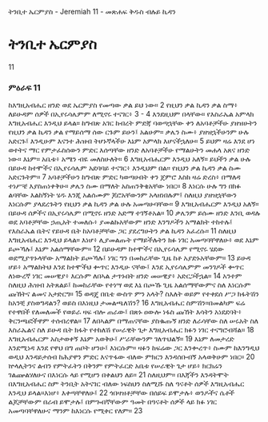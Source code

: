 ﻿
 ትንቢተ ኤርምያስ - Jeremiah 11 - መጽሐፍ ቅዱስ ብሉይ ኪዳን
# ትንቢተ ኤርምያስ
11
### ምዕራፍ 11
 ከእግዚአብሔር ዘንድ ወደ ኤርምያስ የመጣው ቃል ይህ ነው።
2  የዚህን ቃል ኪዳን ቃል ስማ፥ ለይሁዳም ሰዎች በኢየሩሳሌምም ለሚኖሩ ተናገር፥
3 -
4  እንደዚህም በላቸው። የእስራኤል አምላክ እግዚአብሔር እንዲህ ይላል። ከግብጽ አገር ከብረት ምድጃ ባወጣኋቸው ቀን ለአባቶቻችሁ ያዘዝሁትን የዚህን ቃል ኪዳን ቃል የማይሰማ ሰው ርጉም ይሁን፤ አልሁም። ቃሌን ስሙ፥ ያዘዝኋችሁንም ሁሉ አድርጉ፤ እንዲሁም እናንተ ሕዝብ ትሆኑኛላችሁ እኔም አምላክ እሆናችኋለሁ።
5  ይህም ዛሬ እንደ ሆነ ወተትና ማር የምታፈስሰውን ምድር እሰጣቸው ዘንድ ለአባቶቻችሁ የማልሁትን መሐላ አጸና ዘንድ ነው። እኔም። አቤቱ፥ አሜን ብዬ መለስሁለት።
6  እግዚአብሔርም እንዲህ አለኝ። ይህችን ቃል ሁሉ በይሁዳ ከተሞችና በኢየሩሳሌም አደባባይ ተናገር፥ እንዲህም በል። የዚህን ቃል ኪዳን ቃል ስሙ አድርጉትም።
7  አባቶቻችሁን ከግብጽ ምድር ካወጣሁበት ቀን ጀምሮ እስከ ዛሬ ድረስ፥ በማለዳ ተነሥቼ እያስጠነቀቅሁ። ቃሌን ስሙ በማለት አስጠንቅቄአቸው ነበር።
8  እነርሱ ሁሉ ግን በክፉ ልባቸው እልከኝነት ሄዱ እንጂ አልሰሙም ጆሮአቸውንም አላዘነበሉም፤ ስለዚህ ያዘዝኋቸውን እነርሱም ያላደረጉትን የዚህን ቃል ኪዳን ቃል ሁሉ አመጣሁባቸው።
9  እግዚአብሔርም እንዲህ አለኝ። በይሁዳ ሰዎችና በኢየሩሳሌም በሚኖሩ ዘንድ አድማ ተገኝቶአል።
10  ቃሌንም ይሰሙ ዘንድ እንቢ ወዳሉ ወደ አባቶቻቸው ኃጢአት ተመለሱ፥ ያመልኩአቸውም ዘንድ እንግዶችን አማልክት ተከተሉ፤ የእስራኤል ቤትና የይሁዳ ቤት ከአባቶቻቸው ጋር ያደረግሁትን ቃል ኪዳን አፈረሱ።
11  ስለዚህ እግዚአብሔር እንዲህ ይላል። እነሆ፥ ሊያመልጡት የማይችሉትን ክፉ ነገር አመጣባቸዋለሁ፥ ወደ እኔም ይጮኻሉ፤ እኔም አልሰማቸውም።
12  በይሁዳም ከተሞችና በኢየሩሳሌም የሚኖሩ ሄደው ወደሚያጥኑላቸው አማልክት ይጮኻሉ፤ ነገር ግን በመከራቸው ጊዜ ከቶ አያድኑአቸውም።
13  ይሁዳ ሆይ፥ አማልክትህ እንደ ከተሞችህ ቍጥር እንዲሁ ናቸው፤ እንደ ኢየሩሳሌምም መንገዶች ቍጥር ለነውረኛ ነገር መሠዊያ፥ እርሱም ለበኣል ታጥኑበት ዘንድ መሠዊያ፥ አድርጋችኋል።
14  አንተም ስለዚህ ሕዝብ አትጸልይ፤ ከመከራቸው የተነሣ ወደ እኔ በጮኹ ጊዜ አልሰማቸውምና ስለ እነርሱም ጩኸትና ልመና አታድርግ።
15  ወዳጄ በቤቴ ውስጥ ምን አላት? ስእለት ወይም የተቀደሰ ሥጋ ክፋትሽን ከአንቺ ያስወግዳልን? ወይስ በእነዚህ ታመልጫለሽን?
16  እግዚአብሔር ስምሽን።በመልካም ፍሬ የተዋበች የለመለመች የወይራ ዛፍ ብሎ ጠራው፤ በጽኑ ዐውሎ ነፋስ ጩኸት እሳትን አነደደባት፥ ቅርንጫፎችዋም ተሰብረዋል።
17  ለበኣልም በማጠናቸው ያስቈጡኝ ዘንድ ለራሳቸው ስለ ሠሩአት ስለ እስራኤልና ስለ ይሁዳ ቤት ክፋት የተከለሽ የሠራዊት ጌታ እግዚአብሔር ክፉን ነገር ተናግሮብሻል።
18  እግዚአብሔርም አስታወቀኝ እኔም አወቅሁ፤ ሥራቸውንም ገለጥህልኝ።
19  እኔም ለመታረድ እንደሚነዳ እንደ የዋህ በግ ጠቦት ሆንሁ፤ እነርሱም። ዛፉን ከፍሬው ጋር እንቍረጥ፥ ስሙም ከእንግዲህ ወዲህ እንዳይታሰብ ከሕያዋን ምድር እናጥፋው ብለው ምክርን እንዳሰቡብኝ አላወቅሁም ነበር።
20  ኵላሊትንና ልብን የምትፈትን በቅንም የምትፈርድ አቤቱ የሠራዊት ጌታ ሆይ፥ ክርክሬን ገልጬልሃለሁና በእነርሱ ላይ የሚሆን በቀልህን ለይ።
21  ስለዚህም። በእጃችን እንዳትሞት በእግዚአብሔር ስም ትንቢት አትናገር ብለው ነፍስህን ስለሚሹ ስለ ዓናቶት ሰዎች እግዚአብሔር እንዲህ ይላል።እነሆ፥ እቀጣቸዋለሁ፤
22  ጎበዛዝቶቻቸው በሰይፍ ይሞታሉ፥ ወንዶችና ሴቶች ልጆቻቸውም በራብ ይሞታሉ፤ በምጐበኛቸውም ዓመት በዓናቶት ሰዎች ላይ ክፉ ነገር አመጣባቸዋለሁና ማንም ከእነርሱ የሚቀር የለም። 
23 
